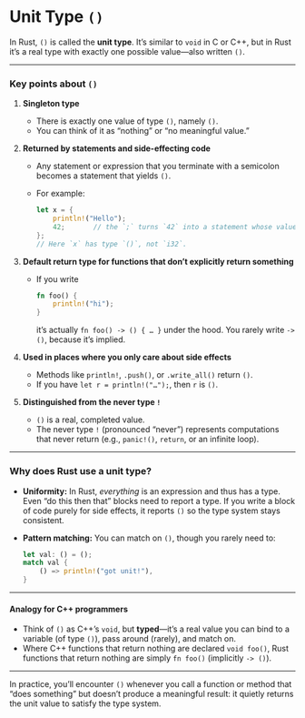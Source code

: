 # Unit Type `()`

In Rust, `()` is called the **unit type**. It’s similar to `void` in C or C++, but in Rust it’s a real type with exactly one possible value—also written `()`.

---

### Key points about `()`

1. **Singleton type**

   - There is exactly one value of type `()`, namely `()`.
   - You can think of it as “nothing” or “no meaningful value.”

2. **Returned by statements and side-effecting code**

   - Any statement or expression that you terminate with a semicolon becomes a statement that yields `()`.
   - For example:

     ```rust
     let x = {
         println!("Hello");
         42;       // the `;` turns `42` into a statement whose value is `()`
     };
     // Here `x` has type `()`, not `i32`.
     ```

3. **Default return type for functions that don’t explicitly return something**

   - If you write

     ```rust
     fn foo() {
         println!("hi");
     }
     ```

     it’s actually `fn foo() -> () { … }` under the hood. You rarely write `-> ()`, because it’s implied.

4. **Used in places where you only care about side effects**

   - Methods like `println!`, `.push()`, or `.write_all()` return `()`.
   - If you have `let r = println!("…");`, then `r` is `()`.

5. **Distinguished from the never type `!`**

   - `()` is a real, completed value.
   - The never type `!` (pronounced “never”) represents computations that never return (e.g., `panic!()`, `return`, or an infinite loop).

---

### Why does Rust use a unit type?

- **Uniformity:** In Rust, _everything_ is an expression and thus has a type. Even “do this then that” blocks need to report a type. If you write a block of code purely for side effects, it reports `()` so the type system stays consistent.
- **Pattern matching:** You can match on `()`, though you rarely need to:

  ```rust
  let val: () = ();
  match val {
      () => println!("got unit!"),
  }
  ```

---

#### Analogy for C++ programmers

- Think of `()` as C++’s `void`, but **typed**—it’s a real value you can bind to a variable (of type `()`), pass around (rarely), and match on.
- Where C++ functions that return nothing are declared `void foo()`, Rust functions that return nothing are simply `fn foo()` (implicitly `-> ()`).

---

In practice, you’ll encounter `()` whenever you call a function or method that “does something” but doesn’t produce a meaningful result: it quietly returns the unit value to satisfy the type system.
